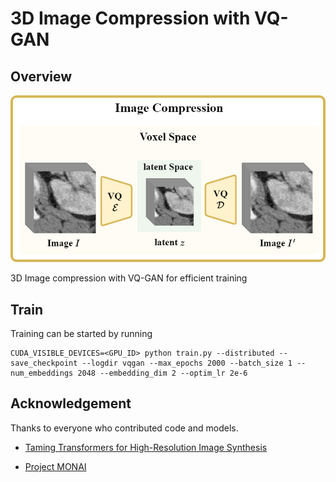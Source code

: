 # 3D Image Compression with VQ-GAN

## Overview

<div align="center">
    <img src="../assets/Image_compression.png" alt="pipeline" width="512" />
</div>

3D Image compression with VQ-GAN for efficient training

## Train

Training can be started by running

```
CUDA_VISIBLE_DEVICES=<GPU_ID> python train.py --distributed --save_checkpoint --logdir vqgan --max_epochs 2000 --batch_size 1 --num_embeddings 2048 --embedding_dim 2 --optim_lr 2e-6
```

## Acknowledgement

Thanks to everyone who contributed code and models.

- [Taming Transformers for High-Resolution Image Synthesis](https://github.com/CompVis/taming-transformers)

- [Project MONAI](https://github.com/Project-MONAI)